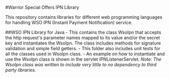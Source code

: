 #Warrior Special Offers IPN Library

This repository contains libraries for different web programming languages for handling WSO IPN (Instant  Payment Notification) service.


##WSO IPN Library for Java
	- This contains the class WsoIpn that accepts the http request's parameter names mapped to its value and/or the secret key and instantiates the WsoIpn. The class includes methods for signature validation and simple field getters.
	- This folder also includes unit tests for all the classes used in WsoIpn class.
	- An example on how to instantiate and use the WsoIpn class is shown in the servlet IPNListenerServlet.
	*Note: The WsoIpn class was written to include very little to no dependency to third party libraries.*
